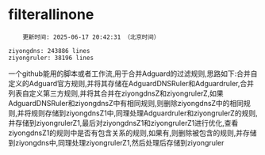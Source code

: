 
# filterallinone

```
    更新时间: 2025-06-17 20:42:31 （北京时间） 

ziyongdns: 243886 lines
ziyongruler: 38196 lines
```

一个github能用的脚本或者工作流,用于合并Adguard的过滤规则,思路如下:合并自定义的Adguard官方规则,并将其存储在AdguardDNSRuler和Adguardruler,合并列表自定义第三方规则,并将其合并在ziyongdnsZ和ziyongrulerZ,如果AdguardDNSRuler和ziyongdnsZ中有相同规则,则删除ziyongdnsZ中的相同规则,并将规则存储到ziyongdnsZ1中,同理处理Adguardruler和ziyongrulerZ的规则,井存储到ziyongrulerZ1,最后对ziyongdnsZ1和ziyongrulerZ1进行优化,查看ziyongdnsZ1的规则中是否有包含关系的规则,如果有,则删除被包含的规则,并存储到ziyongdns中,同理处理ziyongrulerZ1,然后处理后存储到ziyongruler
    